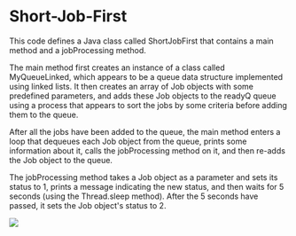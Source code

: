 # Short-Job-First

This code defines a Java class called ShortJobFirst that contains a main method and a jobProcessing method.

The main method first creates an instance of a class called MyQueueLinked, which appears to be a queue data structure implemented using linked lists. It then creates an array of Job objects with some predefined parameters, and adds these Job objects to the readyQ queue using a process that appears to sort the jobs by some criteria before adding them to the queue.

After all the jobs have been added to the queue, the main method enters a loop that dequeues each Job object from the queue, prints some information about it, calls the jobProcessing method on it, and then re-adds the Job object to the queue.

The jobProcessing method takes a Job object as a parameter and sets its status to 1, prints a message indicating the new status, and then waits for 5 seconds (using the Thread.sleep method). After the 5 seconds have passed, it sets the Job object's status to 2.


<img src="https://aldrich.smokyz01.repl.co/a1.png"/>
